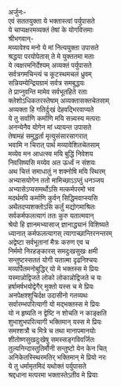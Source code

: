 अर्जुनः-  
एवं सततयुक्ता ये भक्तास्त्वां पर्युपासते  
ये चाप्यक्षरमव्यक्तं तेषां के योगवित्तमाः  
श्रीभगवान्-  
मय्यावेश्य मनो ये मां नित्ययुक्ता उपासते  
श्रद्धया परयोपेतास् ते मे युक्ततमा मताः  
ये त्वक्षरमनिर्देश्यम् अव्यक्तं पर्युपासते  
सर्वत्रगमचिन्त्यं च कूटस्थमचलं ध्रुवम्  
सन्नियम्येन्द्रियग्रामं सर्वत्र समबुद्धयः  
ते प्राप्नुवन्ति मामेव सर्वभूतहिते रताः  
क्लेशोऽधिकतरस्तेषाम् अव्यक्तासक्तचेतसाम्  
अव्यक्ता हि गतिर्दुःखं देहवद्भिरवाप्यते  
ये तु सर्वाणि कर्माणि मयि सन्न्यस्य मत्पराः  
अनन्येनैव योगेन मां ध्यायन्त उपासते  
तेषामहं समुद्धर्ता मृत्युसंसारसागरात्  
भवामि न चिरात् पार्थ मय्यावेशितचेतसाम्  
मय्येव मन आधत्स्व मयि बुद्धिं निवेशय  
निवसिष्यसि मय्येव अत ऊर्ध्वं न संशयः  
अथ चित्तं समाधातुं न शक्नोषि मयि स्थिरम्  
अभ्यासयोगेन ततो मामिच्छाऽऽप्तुं धनञ्जय  
अभ्यासेऽप्यसमर्थोऽसि मत्कर्मपरमो भव  
मदर्थमपि कर्माणि कुर्वन् सिद्धिमवाप्स्यसि  
अथैतदप्यशक्तोऽसि कर्तुं मद्योगमाश्रितः  
सर्वकर्मफलत्यागं ततः कुरु यतात्मवान्  
श्रेयो हि ज्ञानमभ्यासाज् ज्ञानाद्ध्यानं विशिष्यते  
ध्यानात् कर्मफलत्यागस् त्यागाच्छान्तिरनन्तरम्  
अद्वेष्टा सर्वभूतानां मैत्रः करुण एव च  
निर्ममो निरहङ्कारस् समदुःखसुखः क्षमी  
सन्तुष्टस्सततं योगी यतात्मा दृढनिश्चयः  
मय्यर्पितमनोबुद्धिर् यो मे भक्तस्स मे प्रियः  
यस्मान्नोद्विजते लोको लोकान्नोद्विजते च यः  
हर्षामर्षभयोद्वेगैर् मुक्तो यस्स च मे प्रियः  
अनपेक्षश्शुचिर्दक्ष उदासीनो गतव्यथः  
सर्वारम्भपरित्यागी यो मद्भक्तस्स मे प्रियः  
यो न हृष्यति न द्वेष्टि न शोचति न काङ्क्षति  
शुभाशुभपरित्यागी भक्तिमान् यस्स मे प्रियः  
समश्शत्रौ च मित्रे च तथा मानापमानयोः  
शीतोष्णसुखदुःखेषु समस्सङ्गविवर्जितः  
तुल्यनिन्दास्तुतिर्मौनी सन्तुष्टो येन केन चित्  
अनिकेतस्स्थिरमतिर् भक्तिमान् मे प्रियो नरः  
ये तु धर्मामृतमिदं यथोक्तं पर्युपासते  
श्रद्दधाना मत्परमा भक्तास्तेऽतीव मे प्रियाः  
